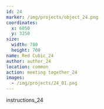 ```yaml
---
id: 24
marker: /img/projects/object_24.png
coordinates:
  x: 6050
  y: 3250
size:
  width: 780
  height: 700
name: Red Cubic_24
author: author_24
location: common
action: meeting together_24
images:
  - /img/projects/24_01.png
---
```


instructions_24

